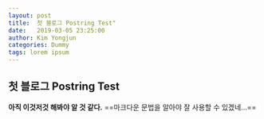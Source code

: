 ```yaml
---
layout: post
title:  첫 블로그 Postring Test"
date:   2019-03-05 23:25:00
author: Kim Yongjun
categories: Dummy
tags: lorem ipsum
---
```


## 첫 블로그 Postring Test
**아직 이것저것 해봐야 알 것 같다.**
==마크다운 문법을 알아야 잘 사용할 수 있겠네...==
